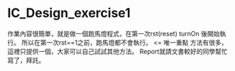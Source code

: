 # IC_Design_exercise1
作業內容很簡單，就是做一個跑馬燈程式，在第一次rst(reset) turnOn 後開始執行。
所以在第一次rst==1之前，跑馬燈都不會執行。 <= 唯一重點
方法有很多，這裡只提供一個，大家可以自己試試其他方法。
Report就請文書較好的同學幫忙寫了，拜託。

